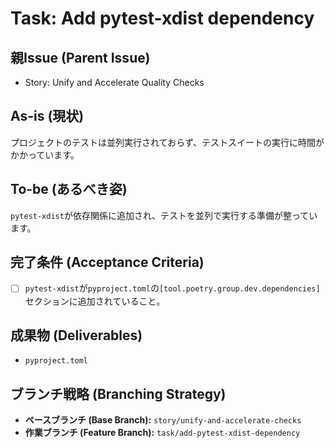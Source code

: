 # Task: Add pytest-xdist dependency

## 親Issue (Parent Issue)
- Story: Unify and Accelerate Quality Checks

## As-is (現状)
プロジェクトのテストは並列実行されておらず、テストスイートの実行に時間がかかっています。

## To-be (あるべき姿)
`pytest-xdist`が依存関係に追加され、テストを並列で実行する準備が整っています。

## 完了条件 (Acceptance Criteria)
- [ ] `pytest-xdist`が`pyproject.toml`の`[tool.poetry.group.dev.dependencies]`セクションに追加されていること。

## 成果物 (Deliverables)
- `pyproject.toml`

## ブランチ戦略 (Branching Strategy)
- **ベースブランチ (Base Branch):** `story/unify-and-accelerate-checks`
- **作業ブランチ (Feature Branch):** `task/add-pytest-xdist-dependency`
